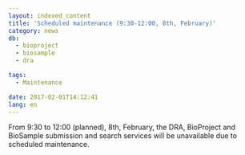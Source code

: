 ```yaml
---
layout: indexed_content
title: 'Scheduled maintenance (9:30-12:00, 8th, February)'
category: news
db:
  - bioproject
  - biosample
  - dra

tags:
  - Maintenance

date: 2017-02-01T14:12:41
lang: en
---
```


<p>From 9:30 to 12:00 (planned), 8th, February, the DRA, BioProject and BioSample submission and search services will be unavailable due to scheduled maintenance.</p>
